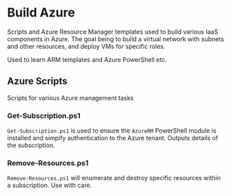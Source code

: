 # Build Azure

Scripts and Azure Resource Manager templates used to build various IaaS components in Azure. The goal being to build a virtual network with subnets and other resources, and deploy VMs for specific roles.

Used to learn ARM templates and Azure PowerShell etc.

## Azure Scripts

Scripts for various Azure management tasks

### Get-Subscription.ps1

`Get-Subscription.ps1` is used to ensure the `AzureRM` PowerShell module is installed and simpify authentication to the Azure tenant. Outputs details of the subscription.

### Remove-Resources.ps1

`Remove-Resources.ps1` will enumerate and destroy specific resources within a subscription. Use with care.
